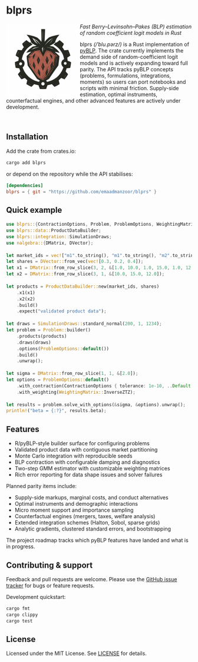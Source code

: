 # blprs
<img src="assets/logo-transparent.png" height="200" align="left"/>

*Fast Berry–Levinsohn–Pakes (BLP) estimation of random coefficient logit models in Rust*

blprs *(/ˈblu.pərz/)* is a Rust implementation of [pyBLP](https://github.com/jeffgortmaker/pyblp).
The crate currently implements the demand side of random-coefficient logit models
and is actively expanding toward full parity.
The API tracks pyBLP concepts (problems, formulations, integrations, moments) so users can port
notebooks and scripts with minimal
friction. Supply-side estimation, optimal instruments, counterfactual engines, and other
advanced features are actively under development.

<br/>

## Installation

Add the crate from crates.io:

```sh
cargo add blprs
```

or depend on the repository while the API stabilises:

```toml
[dependencies]
blprs = { git = "https://github.com/emaadmanzoor/blprs" }
```

## Quick example

```rust
use blprs::{ContractionOptions, Problem, ProblemOptions, WeightingMatrix};
use blprs::data::ProductDataBuilder;
use blprs::integration::SimulationDraws;
use nalgebra::{DMatrix, DVector};

let market_ids = vec!["m1".to_string(), "m1".to_string(), "m2".to_string()];
let shares = DVector::from_vec(vec![0.3, 0.2, 0.4]);
let x1 = DMatrix::from_row_slice(3, 2, &[1.0, 10.0, 1.0, 15.0, 1.0, 12.0]);
let x2 = DMatrix::from_row_slice(3, 1, &[10.0, 15.0, 12.0]);

let products = ProductDataBuilder::new(market_ids, shares)
    .x1(x1)
    .x2(x2)
    .build()
    .expect("validated product data");

let draws = SimulationDraws::standard_normal(200, 1, 1234);
let problem = Problem::builder()
    .products(products)
    .draws(draws)
    .options(ProblemOptions::default())
    .build()
    .unwrap();

let sigma = DMatrix::from_row_slice(1, 1, &[2.0]);
let options = ProblemOptions::default()
    .with_contraction(ContractionOptions { tolerance: 1e-10, ..Default::default() })
    .with_weighting(WeightingMatrix::InverseZTZ);

let results = problem.solve_with_options(&sigma, &options).unwrap();
println!("beta = {:?}", results.beta);
```

## Features

- R/pyBLP-style builder surface for configuring problems
- Validated product data with contiguous market partitioning
- Monte Carlo integration with reproducible seeds
- BLP contraction with configurable damping and diagnostics
- Two-step GMM estimator with customizable weighting matrices
- Rich error reporting for data shape issues and solver failures

Planned parity items include:

- Supply-side markups, marginal costs, and conduct alternatives
- Optimal instruments and demographic interactions
- Micro moment support and importance sampling
- Counterfactual engines (mergers, taxes, welfare analysis)
- Extended integration schemes (Halton, Sobol, sparse grids)
- Analytic gradients, clustered standard errors, and bootstrapping

The project roadmap tracks which pyBLP features have landed and what is in
progress.

## Contributing & support

Feedback and pull requests are welcome. Please use the
[GitHub issue tracker](https://github.com/emaadmanzoor/blprs/issues) for bugs or feature
requests.

Development quickstart:

```sh
cargo fmt
cargo clippy
cargo test
```

## License

Licensed under the MIT License. See [LICENSE](LICENSE) for details.
